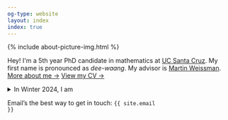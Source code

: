 ```yaml
---
og-type: website
layout: index
index: true
---
```


{% include about-picture-img.html %}

Hey! I'm a 5th year PhD candidate in mathematics at [UC Santa Cruz](https://www.math.ucsc.edu/index.html). My first name is pronounced as *dee-waang*. My advisor is [Martin Weissman](http://martyweissman.com/).
<a href="/about" class="internal-link quarter-line-space">More about me&nbsp;→</a>
<a href="https://drive.google.com/file/d/14Qb6_G7CEKUkhOUEwx68559Rs1BCa74S/view?usp=sharing" class="internal-link quarter-line-space">View my CV&nbsp;→</a>

<details>
	<summary> In Winter 2024, I am</summary>
* teaching MATH 100: Intro to Proofs.
* a [Graduate Pedagogy Fellow](https://tlc.ucsc.edu/programs/graduate-pedagogy-fellows/).
* co-organising the [Directed Reading Program](https://sites.google.com/ucsc.edu/drp-math/).
* attending the [Arizona Winter School](https://swc-math.github.io/aws/2024/index.html).
* visiting [AIM](https://aimath.org/programs/squares/).
</details>

<!-- <a href="/research" class="internal-link quarter-line-space">Go to my research&nbsp;→</a>

I am currently teaching a class on Proofs.
<a href="/teaching" class="internal-link quarter-line-space">Go to my teaching&nbsp;→</a> -->

<!-- I also keep busy by organising and helping organise things in my department.
<a href="/service" class="internal-link quarter-line-space">View my service&nbsp;→</a> -->

<!-- Here's my<a href="https://drive.google.com/file/d/14Qb6_G7CEKUkhOUEwx68559Rs1BCa74S/view?usp=sharing" class="btn btn-default">Curriculum Vitae</a> -->

<!-- Add a one line intro and link to your about page. 
<a href="/about" class="internal-link quarter-line-space">More about me&nbsp;→</a>

Link to your frequently updated notes.  
<a href="/notes" class="internal-link quarter-line-space">Go to my notes&nbsp;→</a>

And a link to your longer-form blog posts. 
<a href="/blog" class="internal-link quarter-line-space">Read my blog&nbsp;→</a>

Keep your about page about you rather than your job with a portfolio page. 
<a href="/portfolio" class="internal-link quarter-line-space">View my portfolio&nbsp;→</a> -->

Email’s the best way to get in touch: <code class="language-plaintext highlighter-rouge">{{ site.email }}</code>

<!-- <div class="tag-list copy-buttons">

<a class="btn btn-default" onclick="copyEmailtoClipboard('{{site.email}}')">Copy address</a>

<a href="mailto:{{site.email}}">Send email</a>
</div> -->

<!-- <script>

// copy email to clipboard

function copyEmailtoClipboard() {
    navigator.clipboard.writeText((arguments[0]));
}

</script> -->

<!-- Add you Mastodon handle here if you want to verify it
	
<p style="visibility: hidden;display: none;"><a rel="me" href="">Mastodon</a></p> -->
